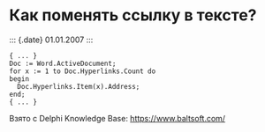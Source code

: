 Как поменять ссылку в тексте?
=============================

::: {.date}
01.01.2007
:::

    { ... }
    Doc := Word.ActiveDocument;
    for x := 1 to Doc.Hyperlinks.Count do
    begin
      Doc.Hyperlinks.Item(x).Address;
    end;
    { ... }

Взято с Delphi Knowledge Base: <https://www.baltsoft.com/>
